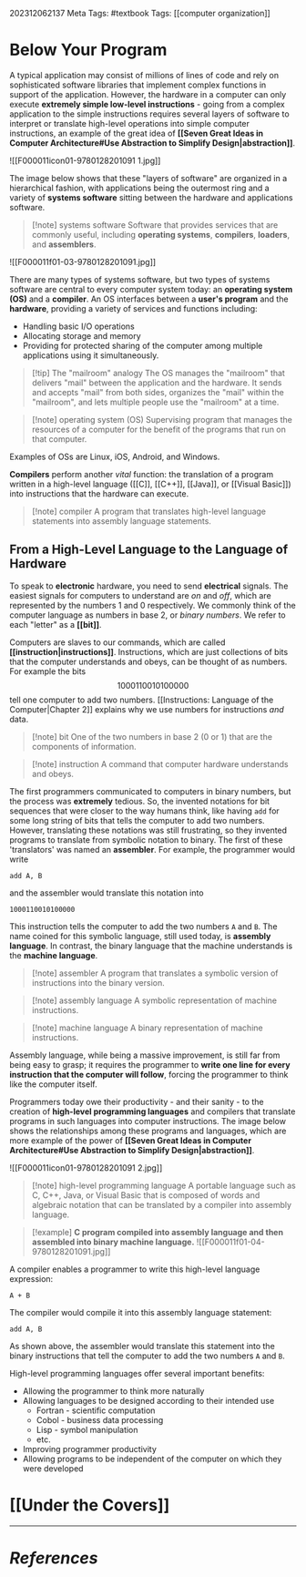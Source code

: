 202312062137
Meta Tags: #textbook 
Tags: [[computer organization]]

# Below Your Program

A typical application may consist of millions of lines of code and rely on sophisticated software libraries that implement complex functions in support of the application. However, the hardware in a computer can only execute **extremely simple low-level instructions** - going from a complex application to the simple instructions requires several layers of software to interpret or translate high-level operations into simple computer instructions, an example of the great idea of **[[Seven Great Ideas in Computer Architecture#Use Abstraction to Simplify Design|abstraction]]**.

![[F000011icon01-9780128201091 1.jpg]]

The image below shows that these "layers of software" are organized in a hierarchical fashion, with applications being the outermost ring and a variety of **systems software** sitting between the hardware and applications software.

>[!note] systems software
>Software that provides services that are commonly useful, including **operating systems**, **compilers**, **loaders**, and **assemblers**.

![[F000011f01-03-9780128201091.jpg]]

There are many types of systems software, but two types of systems software are central to every computer system today: an **operating system (OS)** and a **compiler**. An OS interfaces between a **user's program** and the **hardware**, providing a variety of services and functions including:

- Handling basic I/O operations
- Allocating storage and memory
- Providing for protected sharing of the computer among multiple applications using it simultaneously.

>[!tip] The "mailroom" analogy
>The OS manages the "mailroom" that delivers "mail" between the application and the hardware. It sends and accepts "mail" from both sides, organizes the "mail" within the "mailroom", and lets multiple people use the "mailroom" at a time.

>[!note] operating system (OS)
>Supervising program that manages the resources of a computer for the benefit of the programs that run on that computer.

Examples of OSs are Linux, iOS, Android, and Windows.

**Compilers** perform another *vital* function: the translation of a program written in a high-level language ([[C]], [[C++]], [[Java]], or [[Visual Basic]]) into instructions that the hardware can execute. 

>[!note] compiler
>A program that translates high-level language statements into assembly language statements.

## From a High-Level Language to the Language of Hardware

To speak to **electronic** hardware, you need to send **electrical** signals. The easiest signals for computers to understand are *on* and *off*, which are represented by the numbers 1 and 0 respectively. We commonly think of the computer language as numbers in base 2, or *binary numbers*. We refer to each "letter" as a **[[bit]]**.

Computers are slaves to our commands, which are called **[[instruction|instructions]]**. Instructions, which are just collections of bits that the computer understands and obeys, can be thought of as numbers. For example the bits
$$1000110010100000$$
tell one computer to add two numbers. [[Instructions: Language of the Computer|Chapter 2]] explains why we use numbers for instructions *and* data.

>[!note] bit
>One of the two numbers in base 2 (0 or 1) that are the components of information.

>[!note] instruction
>A command that computer hardware understands and obeys.

The first programmers communicated to computers in binary numbers, but the process was **extremely** tedious. So, the invented notations for bit sequences that were closer to the way humans think, like having `add` for some long string of bits that tells the computer to add two numbers. However, translating these notations was still frustrating, so they invented programs to translate from symbolic notation to binary. The first of these 'translators' was named an **assembler**. For example, the programmer would write
```
add A, B
```
and the assembler would translate this notation into
```
1000110010100000
```
This instruction tells the computer to add the two numbers `A` and `B`. The name coined for this symbolic language, still used today, is **assembly language**. In contrast, the binary language that the machine understands is the **machine language**. 

>[!note] assembler
>A program that translates a symbolic version of instructions into the binary version.

>[!note] assembly language
>A symbolic representation of machine instructions.

>[!note] machine language
>A binary representation of machine instructions.

Assembly language, while being a massive improvement, is still far from being easy to grasp; it requires the programmer to **write one line for every instruction that the computer will follow**, forcing the programmer to think like the computer itself.

Programmers today owe their productivity - and their sanity - to the creation of **high-level programming languages** and compilers that translate programs in such languages into computer instructions. The image below shows the relationships among these programs and languages, which are more example of the power of **[[Seven Great Ideas in Computer Architecture#Use Abstraction to Simplify Design|abstraction]]**.

![[F000011icon01-9780128201091 2.jpg]]

>[!note] high-level programming language
A portable language such as C, C++, Java, or Visual Basic that is composed of words and algebraic notation that can be translated by a compiler into assembly language.

>[!example] **C program compiled into assembly language and then assembled into binary machine language.**
>![[F000011f01-04-9780128201091.jpg]]

A compiler enables a programmer to write this high-level language expression:
```
A + B
```
The compiler would compile it into this assembly language statement:
```
add A, B
```
As shown above, the assembler would translate this statement into the binary instructions that tell the computer to add the two numbers `A` and `B`. 

High-level programming languages offer several important benefits:

- Allowing the programmer to think more naturally
- Allowing languages to be designed according to their intended use
	- Fortran - scientific computation
	- Cobol - business data processing
	- Lisp - symbol manipulation
	- etc.
- Improving programmer productivity
- Allowing programs to be independent of the computer on which they were developed

# [[Under the Covers]]

---
# *References*